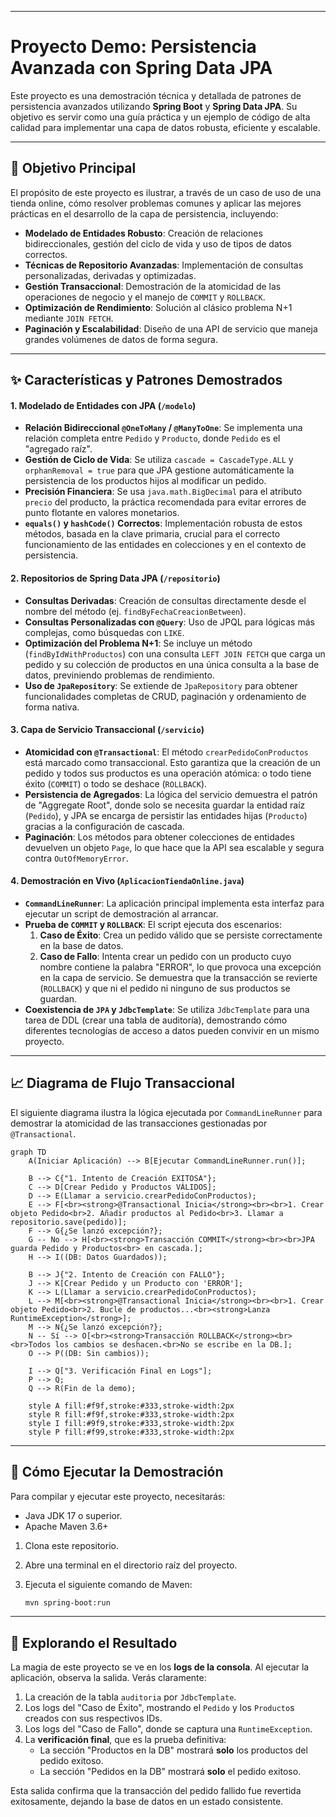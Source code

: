 ***
# Proyecto Demo: Persistencia Avanzada con Spring Data JPA

Este proyecto es una demostración técnica y detallada de patrones de persistencia avanzados utilizando **Spring Boot** y **Spring Data JPA**. Su objetivo es servir como una guía práctica y un ejemplo de código de alta calidad para implementar una capa de datos robusta, eficiente y escalable.

-----

## 🎯 Objetivo Principal

El propósito de este proyecto es ilustrar, a través de un caso de uso de una tienda online, cómo resolver problemas comunes y aplicar las mejores prácticas en el desarrollo de la capa de persistencia, incluyendo:

* **Modelado de Entidades Robusto**: Creación de relaciones bidireccionales, gestión del ciclo de vida y uso de tipos de datos correctos.
* **Técnicas de Repositorio Avanzadas**: Implementación de consultas personalizadas, derivadas y optimizadas.
* **Gestión Transaccional**: Demostración de la atomicidad de las operaciones de negocio y el manejo de `COMMIT` y `ROLLBACK`.
* **Optimización de Rendimiento**: Solución al clásico problema N+1 mediante `JOIN FETCH`.
* **Paginación y Escalabilidad**: Diseño de una API de servicio que maneja grandes volúmenes de datos de forma segura.

-----

## ✨ Características y Patrones Demostrados

#### 1\. Modelado de Entidades con JPA (`/modelo`)

* **Relación Bidireccional `@OneToMany` / `@ManyToOne`**: Se implementa una relación completa entre `Pedido` y `Producto`, donde `Pedido` es el "agregado raíz".
* **Gestión de Ciclo de Vida**: Se utiliza `cascade = CascadeType.ALL` y `orphanRemoval = true` para que JPA gestione automáticamente la persistencia de los productos hijos al modificar un pedido.
* **Precisión Financiera**: Se usa `java.math.BigDecimal` para el atributo `precio` del producto, la práctica recomendada para evitar errores de punto flotante en valores monetarios.
* **`equals()` y `hashCode()` Correctos**: Implementación robusta de estos métodos, basada en la clave primaria, crucial para el correcto funcionamiento de las entidades en colecciones y en el contexto de persistencia.

#### 2\. Repositorios de Spring Data JPA (`/repositorio`)

* **Consultas Derivadas**: Creación de consultas directamente desde el nombre del método (ej. `findByFechaCreacionBetween`).
* **Consultas Personalizadas con `@Query`**: Uso de JPQL para lógicas más complejas, como búsquedas con `LIKE`.
* **Optimización del Problema N+1**: Se incluye un método (`findByIdWithProductos`) con una consulta `LEFT JOIN FETCH` que carga un pedido y su colección de productos en una única consulta a la base de datos, previniendo problemas de rendimiento.
* **Uso de `JpaRepository`**: Se extiende de `JpaRepository` para obtener funcionalidades completas de CRUD, paginación y ordenamiento de forma nativa.

#### 3\. Capa de Servicio Transaccional (`/servicio`)

* **Atomicidad con `@Transactional`**: El método `crearPedidoConProductos` está marcado como transaccional. Esto garantiza que la creación de un pedido y todos sus productos es una operación atómica: o todo tiene éxito (`COMMIT`) o todo se deshace (`ROLLBACK`).
* **Persistencia de Agregados**: La lógica del servicio demuestra el patrón de "Aggregate Root", donde solo se necesita guardar la entidad raíz (`Pedido`), y JPA se encarga de persistir las entidades hijas (`Producto`) gracias a la configuración de cascada.
* **Paginación**: Los métodos para obtener colecciones de entidades devuelven un objeto `Page`, lo que hace que la API sea escalable y segura contra `OutOfMemoryError`.

#### 4\. Demostración en Vivo (`AplicacionTiendaOnline.java`)

* **`CommandLineRunner`**: La aplicación principal implementa esta interfaz para ejecutar un script de demostración al arrancar.
* **Prueba de `COMMIT` y `ROLLBACK`**: El script ejecuta dos escenarios:
    1.  **Caso de Éxito**: Crea un pedido válido que se persiste correctamente en la base de datos.
    2.  **Caso de Fallo**: Intenta crear un pedido con un producto cuyo nombre contiene la palabra "ERROR", lo que provoca una excepción en la capa de servicio. Se demuestra que la transacción se revierte (`ROLLBACK`) y que ni el pedido ni ninguno de sus productos se guardan.
* **Coexistencia de `JPA` y `JdbcTemplate`**: Se utiliza `JdbcTemplate` para una tarea de DDL (crear una tabla de auditoría), demostrando cómo diferentes tecnologías de acceso a datos pueden convivir en un mismo proyecto.

-----

## 📈 Diagrama de Flujo Transaccional

El siguiente diagrama ilustra la lógica ejecutada por `CommandLineRunner` para demostrar la atomicidad de las transacciones gestionadas por `@Transactional`.

```mermaid
graph TD
    A(Iniciar Aplicación) --> B[Ejecutar CommandLineRunner.run()];
    
    B --> C{"1. Intento de Creación EXITOSA"};
    C --> D[Crear Pedido y Productos VÁLIDOS];
    D --> E(Llamar a servicio.crearPedidoConProductos);
    E --> F[<br><strong>@Transactional Inicia</strong><br><br>1. Crear objeto Pedido<br>2. Añadir productos al Pedido<br>3. Llamar a repositorio.save(pedido)];
    F --> G{¿Se lanzó excepción?};
    G -- No --> H[<br><strong>Transacción COMMIT</strong><br><br>JPA guarda Pedido y Productos<br> en cascada.];
    H --> I((DB: Datos Guardados));
    
    B --> J{"2. Intento de Creación con FALLO"};
    J --> K[Crear Pedido y un Producto con 'ERROR'];
    K --> L(Llamar a servicio.crearPedidoConProductos);
    L --> M[<br><strong>@Transactional Inicia</strong><br><br>1. Crear objeto Pedido<br>2. Bucle de productos...<br><strong>Lanza RuntimeException</strong>];
    M --> N{¿Se lanzó excepción?};
    N -- Sí --> O[<br><strong>Transacción ROLLBACK</strong><br><br>Todos los cambios se deshacen.<br>No se escribe en la DB.];
    O --> P((DB: Sin cambios));
    
    I --> Q["3. Verificación Final en Logs"];
    P --> Q;
    Q --> R(Fin de la demo);

    style A fill:#f9f,stroke:#333,stroke-width:2px
    style R fill:#f9f,stroke:#333,stroke-width:2px
    style I fill:#9f9,stroke:#333,stroke-width:2px
    style P fill:#f99,stroke:#333,stroke-width:2px
```

-----

## 🚀 Cómo Ejecutar la Demostración

Para compilar y ejecutar este proyecto, necesitarás:

* Java JDK 17 o superior.
* Apache Maven 3.6+

<!-- end list -->

1.  Clona este repositorio.

2.  Abre una terminal en el directorio raíz del proyecto.

3.  Ejecuta el siguiente comando de Maven:

    ```sh
    mvn spring-boot:run
    ```

-----

## 🔬 Explorando el Resultado

La magia de este proyecto se ve en los **logs de la consola**. Al ejecutar la aplicación, observa la salida. Verás claramente:

1.  La creación de la tabla `auditoria` por `JdbcTemplate`.
2.  Los logs del "Caso de Éxito", mostrando el `Pedido` y los `Producto`s creados con sus respectivos IDs.
3.  Los logs del "Caso de Fallo", donde se captura una `RuntimeException`.
4.  La **verificación final**, que es la prueba definitiva:
    * La sección "Productos en la DB" mostrará **solo** los productos del pedido exitoso.
    * La sección "Pedidos en la DB" mostrará **solo** el pedido exitoso.

Esta salida confirma que la transacción del pedido fallido fue revertida exitosamente, dejando la base de datos en un estado consistente.